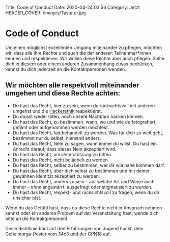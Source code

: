 Title: Code of Conduct
Date: 2020-04-24 02:56
Category: Jetzt
HEADER_COVER: /images/Tastatur.jpg

# Code of Conduct

Um einen möglichst exzellenten Umgang miteinander zu pflegen, möchten wir, dass alle ihre Rechte und auch die der anderen 
Teilnehmer*innen kennen und respektieren.
Wir wollen diese Rechte aber auch pflegen: Sollte dich in diesem oder einem anderen Zusammenhang etwas bedrücken, kannst 
du dich jederzeit an die Kontaktpersonen wenden.

## Wir möchten alle respektvoll miteinander umgehen und diese Rechte achten:

- Du hast das Recht, hier zu sein, wenn du rücksichtsvoll mit anderen umgehst und die [Hackerethik](https://www.ccc.de/de/hackerethik) respektierst.
- Du musst weder löten, noch unsere Nachbarn hacken können.
- Du hast das Recht, zu bestimmen, wann, wo und wie du fotografiert, gefilmt oder aufgenommen werden möchtest.
- Du hast das Recht, fair behandelt zu werden. Was für dich zu weit geht, bestimmst nur du selbst, niemand anders.
- Du hast das Recht, Nein zu sagen, wann immer du willst. Du hast ein Anrecht darauf, dass dieses Nein akzeptiert wird.
- Du hast das Recht, um Unterstützung zu bitten.
- Du hast das Recht, nicht belächelt zu werden.
- Du hast das Recht, selber zu bestimmen, wer dir wie nahe kommen darf.
- Du hast das Recht, über dich selbst zu bestimmen und mit deiner gewählten Identität akzeptiert zu werden.
- Du hast das Recht, anders zu sein – auf welche Art und Weise auch immer – ohne angestarrt, ausgefragt oder stigmatisiert 
  zu werden.
- Du hast das Recht, respekt- und rücksichtsvoll zu fragen, wenn du dir unsicher bist.

Wenn du das Gefühl hast, dass du diese Rechte nicht in Anspruch nehmen kannst oder ein anderes Problem auf der 
Veranstaltung hast, wende dich bitte an die Kontaktpersonen!

Diese Richtlinie baut auf den Erfahrungen von Jugend hackt, dem Geheimorga-Poster vom 34c3 und der GPN18 auf.
